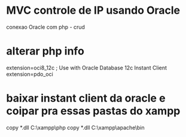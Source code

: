 # MVC controle de IP usando Oracle
  conexao Oracle com php - crud
  
  
# alterar php info
extension=oci8_12c  ; Use with Oracle Database 12c Instant Client
extension=pdo_oci

# baixar instant client da oracle e coipar pra essas pastas do xampp
copy *.dll C:\xampp\php
copy *.dll C:\xampp\apache\bin
